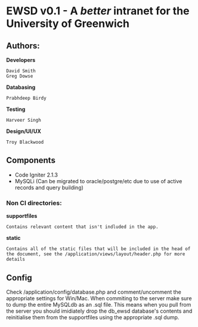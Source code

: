 # EWSD v0.1 - A _better_ intranet for the University of Greenwich

## Authors:
__Developers__

	David Smith
	Greg Dowse
	
__Databasing__

	Prabhdeep Birdy
	
__Testing__

	Harveer Singh
	
__Design/UI/UX__

	Troy Blackwood

## Components
* Code Igniter 2.1.3
* MySQLi (Can be migrated to oracle/postgre/etc due to use of active records and query building)

### Non CI directories:
__supportfiles__

	Contains relevant content that isn't indluded in the app.
	
__static__

	Contains all of the static files that will be included in the head of the document, see the /application/views/layout/header.php for more details


## Config
Check /application/config/database.php and comment/uncomment the appropriate settings for Win/Mac. When commiting to the server make sure to dump the entire MySQLdb as an .sql file. This means when you pull from the server you should imidiately drop the db_ewsd database's contents and reinitialise them from the supportfiles using the appropriate .sql dump.




